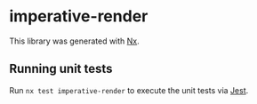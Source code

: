 # imperative-render

This library was generated with [Nx](https://nx.dev).

## Running unit tests

Run `nx test imperative-render` to execute the unit tests via [Jest](https://jestjs.io).

